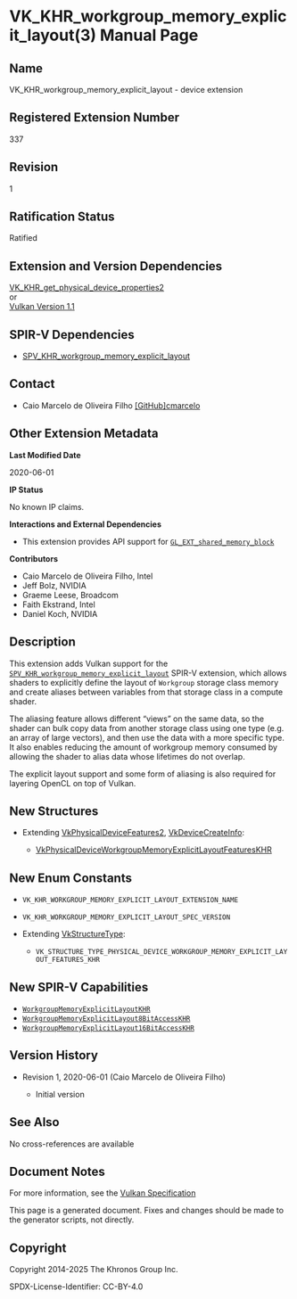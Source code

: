 # VK\_KHR\_workgroup\_memory\_explicit\_layout(3) Manual Page

## Name

VK\_KHR\_workgroup\_memory\_explicit\_layout - device extension



## [](#_registered_extension_number)Registered Extension Number

337

## [](#_revision)Revision

1

## [](#_ratification_status)Ratification Status

Ratified

## [](#_extension_and_version_dependencies)Extension and Version Dependencies

[VK\_KHR\_get\_physical\_device\_properties2](https://registry.khronos.org/vulkan/specs/latest/man/html/VK_KHR_get_physical_device_properties2.html)  
or  
[Vulkan Version 1.1](#versions-1.1)

## [](#_spir_v_dependencies)SPIR-V Dependencies

- [SPV\_KHR\_workgroup\_memory\_explicit\_layout](https://github.khronos.org/SPIRV-Registry/extensions/KHR/SPV_KHR_workgroup_memory_explicit_layout.html)

## [](#_contact)Contact

- Caio Marcelo de Oliveira Filho [\[GitHub\]cmarcelo](https://github.com/KhronosGroup/Vulkan-Docs/issues/new?body=%5BVK_KHR_workgroup_memory_explicit_layout%5D%20%40cmarcelo%0A%2AHere%20describe%20the%20issue%20or%20question%20you%20have%20about%20the%20VK_KHR_workgroup_memory_explicit_layout%20extension%2A)

## [](#_other_extension_metadata)Other Extension Metadata

**Last Modified Date**

2020-06-01

**IP Status**

No known IP claims.

**Interactions and External Dependencies**

- This extension provides API support for [`GL_EXT_shared_memory_block`](https://github.com/KhronosGroup/GLSL/blob/main/extensions/ext/GL_EXT_shared_memory_block.txt)

**Contributors**

- Caio Marcelo de Oliveira Filho, Intel
- Jeff Bolz, NVIDIA
- Graeme Leese, Broadcom
- Faith Ekstrand, Intel
- Daniel Koch, NVIDIA

## [](#_description)Description

This extension adds Vulkan support for the [`SPV_KHR_workgroup_memory_explicit_layout`](https://github.khronos.org/SPIRV-Registry/extensions/KHR/SPV_KHR_workgroup_memory_explicit_layout.html) SPIR-V extension, which allows shaders to explicitly define the layout of `Workgroup` storage class memory and create aliases between variables from that storage class in a compute shader.

The aliasing feature allows different “views” on the same data, so the shader can bulk copy data from another storage class using one type (e.g. an array of large vectors), and then use the data with a more specific type. It also enables reducing the amount of workgroup memory consumed by allowing the shader to alias data whose lifetimes do not overlap.

The explicit layout support and some form of aliasing is also required for layering OpenCL on top of Vulkan.

## [](#_new_structures)New Structures

- Extending [VkPhysicalDeviceFeatures2](https://registry.khronos.org/vulkan/specs/latest/man/html/VkPhysicalDeviceFeatures2.html), [VkDeviceCreateInfo](https://registry.khronos.org/vulkan/specs/latest/man/html/VkDeviceCreateInfo.html):
  
  - [VkPhysicalDeviceWorkgroupMemoryExplicitLayoutFeaturesKHR](https://registry.khronos.org/vulkan/specs/latest/man/html/VkPhysicalDeviceWorkgroupMemoryExplicitLayoutFeaturesKHR.html)

## [](#_new_enum_constants)New Enum Constants

- `VK_KHR_WORKGROUP_MEMORY_EXPLICIT_LAYOUT_EXTENSION_NAME`
- `VK_KHR_WORKGROUP_MEMORY_EXPLICIT_LAYOUT_SPEC_VERSION`
- Extending [VkStructureType](https://registry.khronos.org/vulkan/specs/latest/man/html/VkStructureType.html):
  
  - `VK_STRUCTURE_TYPE_PHYSICAL_DEVICE_WORKGROUP_MEMORY_EXPLICIT_LAYOUT_FEATURES_KHR`

## [](#_new_spir_v_capabilities)New SPIR-V Capabilities

- [`WorkgroupMemoryExplicitLayoutKHR`](https://registry.khronos.org/vulkan/specs/latest/html/vkspec.html#spirvenv-capabilities-table-WorkgroupMemoryExplicitLayoutKHR)
- [`WorkgroupMemoryExplicitLayout8BitAccessKHR`](https://registry.khronos.org/vulkan/specs/latest/html/vkspec.html#spirvenv-capabilities-table-WorkgroupMemoryExplicitLayout8BitAccessKHR)
- [`WorkgroupMemoryExplicitLayout16BitAccessKHR`](https://registry.khronos.org/vulkan/specs/latest/html/vkspec.html#spirvenv-capabilities-table-WorkgroupMemoryExplicitLayout16BitAccessKHR)

## [](#_version_history)Version History

- Revision 1, 2020-06-01 (Caio Marcelo de Oliveira Filho)
  
  - Initial version

## [](#_see_also)See Also

No cross-references are available

## [](#_document_notes)Document Notes

For more information, see the [Vulkan Specification](https://registry.khronos.org/vulkan/specs/latest/html/vkspec.html#VK_KHR_workgroup_memory_explicit_layout)

This page is a generated document. Fixes and changes should be made to the generator scripts, not directly.

## [](#_copyright)Copyright

Copyright 2014-2025 The Khronos Group Inc.

SPDX-License-Identifier: CC-BY-4.0